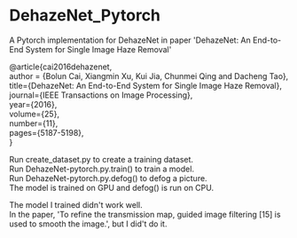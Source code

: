 # DehazeNet_Pytorch
A Pytorch implementation for DehazeNet in paper 'DehazeNet: An End-to-End System for Single Image Haze Removal'

@article{cai2016dehazenet,  
	author = {Bolun Cai, Xiangmin Xu, Kui Jia, Chunmei Qing and Dacheng Tao},  
	title={DehazeNet: An End-to-End System for Single Image Haze Removal},  
	journal={IEEE Transactions on Image Processing},  
	year={2016},   
	volume={25},   
	number={11},   
	pages={5187-5198},  
	}
  
Run create_dataset.py to create a training dataset.   
Run DehazeNet-pytorch.py.train() to train a model.   
Run DehazeNet-pytorch.py.defog() to defog a picture.   
The model is trained on GPU and defog() is run on CPU.  

The model I trained didn't work well.  
In the paper, 'To refine the transmission map, guided image filtering [15] is used to smooth the image.', but I did't do it.
